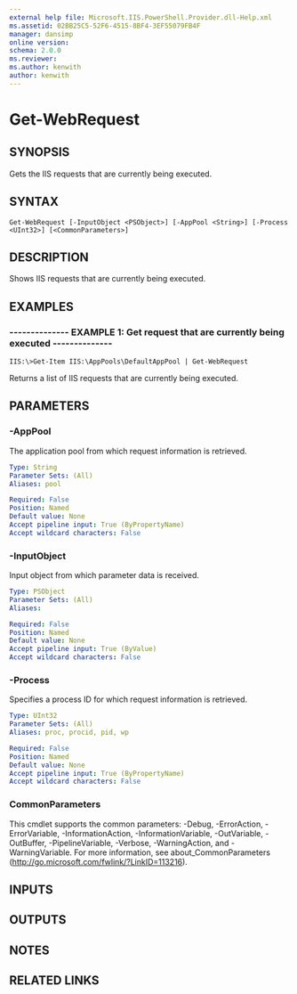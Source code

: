 ```yaml
---
external help file: Microsoft.IIS.PowerShell.Provider.dll-Help.xml
ms.assetid: 02BB25C5-52F6-4515-8BF4-3EF55079FB4F
manager: dansimp
online version: 
schema: 2.0.0
ms.reviewer:
ms.author: kenwith
author: kenwith
---
```


# Get-WebRequest

## SYNOPSIS
Gets the IIS requests that are currently being executed.

## SYNTAX

```
Get-WebRequest [-InputObject <PSObject>] [-AppPool <String>] [-Process <UInt32>] [<CommonParameters>]
```

## DESCRIPTION
Shows IIS requests that are currently being executed.

## EXAMPLES

### -------------- EXAMPLE 1: Get request that are currently being executed --------------
```
IIS:\>Get-Item IIS:\AppPools\DefaultAppPool | Get-WebRequest
```

Returns a list of IIS requests that are currently being executed.

## PARAMETERS

### -AppPool
The application pool from which request information is retrieved.

```yaml
Type: String
Parameter Sets: (All)
Aliases: pool

Required: False
Position: Named
Default value: None
Accept pipeline input: True (ByPropertyName)
Accept wildcard characters: False
```

### -InputObject
Input object from which parameter data is received.

```yaml
Type: PSObject
Parameter Sets: (All)
Aliases: 

Required: False
Position: Named
Default value: None
Accept pipeline input: True (ByValue)
Accept wildcard characters: False
```

### -Process
Specifies a process ID for which request information is retrieved.

```yaml
Type: UInt32
Parameter Sets: (All)
Aliases: proc, procid, pid, wp

Required: False
Position: Named
Default value: None
Accept pipeline input: True (ByPropertyName)
Accept wildcard characters: False
```

### CommonParameters
This cmdlet supports the common parameters: -Debug, -ErrorAction, -ErrorVariable, -InformationAction, -InformationVariable, -OutVariable, -OutBuffer, -PipelineVariable, -Verbose, -WarningAction, and -WarningVariable. For more information, see about_CommonParameters (http://go.microsoft.com/fwlink/?LinkID=113216).

## INPUTS

## OUTPUTS

## NOTES

## RELATED LINKS
